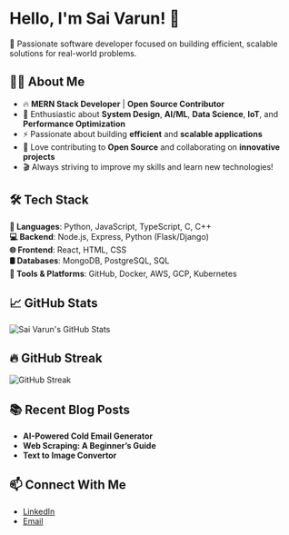 # Hello, I'm Sai Varun! 👋
🚀 Passionate software developer focused on building efficient, scalable solutions for real-world problems.

## 👨‍💻 About Me
- 🔥 **MERN Stack Developer** | **Open Source Contributor**
- 🧠 Enthusiastic about **System Design**, **AI/ML**, **Data Science**, **IoT**, and **Performance Optimization**
- ⚡ Passionate about building **efficient** and **scalable applications**
- 🤝 Love contributing to **Open Source** and collaborating on **innovative projects**
- 🎬 Always striving to improve my skills and learn new technologies!

## 🛠️ Tech Stack
**🚀 Languages**: Python, JavaScript, TypeScript, C, C++  
**💻 Backend**: Node.js, Express, Python (Flask/Django)  
**🌐 Frontend**: React, HTML, CSS  
**🛢️ Databases**: MongoDB, PostgreSQL, SQL  
**🔧 Tools & Platforms**: GitHub, Docker, AWS, GCP, Kubernetes  

## 📈 GitHub Stats
![Sai Varun's GitHub Stats](https://github-readme-stats.vercel.app/api?username=Saivarun91&show_icons=true&hide_title=true&count_private=true&hide=prs)

## 🔥 GitHub Streak  
![GitHub Streak](https://github-readme-streak-stats.herokuapp.com/?user=Saivarun91&theme=dark)

## 📚 Recent Blog Posts
- **AI-Powered Cold Email Generator**
- **Web Scraping: A Beginner’s Guide**
- **Text to Image Convertor**

## 📫 Connect With Me
- [LinkedIn](https://www.linkedin.com/in/sai-varun-somi-setty)
- [Email](mailto:saivarun7032@gmail.com)
